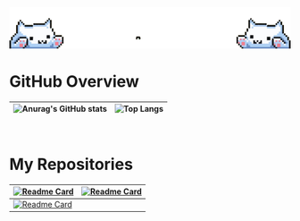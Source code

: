 <div align="center">

![Header](assets/header.gif)

</div>

<!-- My GitHub Stats -->
# GitHub Overview
<div align="center">
  
| ![Anurag's GitHub stats](https://github-readme-stats.vercel.app/api?username=AJBernardo&show_icons=true&theme=date_night&custom_title=My%20GitHub%20Stats) | ![Top Langs](https://github-readme-stats.vercel.app/api/top-langs/?username=AJBernardo&layout=compact&theme=date_night&card_width=467) |
| ------------- | ------------- |

</div>

<br> 

<!-- My Repositories -->
# My Repositories
<div align="center">

| [![Readme Card](https://github-readme-stats.vercel.app/api/pin/?username=AJBernardo&repo=AJBernardo.github.io&theme=date_night)](https://github.com/AJBernardo/AJBernardo.github.io) | [![Readme Card](https://github-readme-stats.vercel.app/api/pin/?username=AJBernardo&repo=WD-BE&theme=date_night)](https://github.com/AJBernardo/WD-BE) |
| ------------- | ------------- |
| [![Readme Card](https://github-readme-stats.vercel.app/api/pin/?username=AJBernardo&repo=Database-Administration&theme=date_night)](https://github.com/AJBernardo/Database-Administration) | |

</div>

